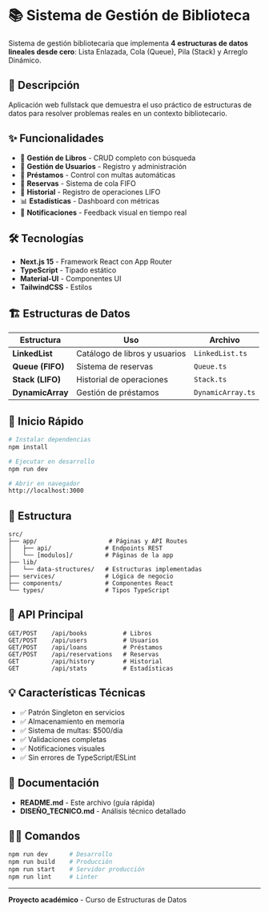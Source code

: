 # 📚 Sistema de Gestión de Biblioteca

Sistema de gestión bibliotecaria que implementa **4 estructuras de datos lineales desde cero**: Lista Enlazada, Cola (Queue), Pila (Stack) y Arreglo Dinámico.

## 🎯 Descripción

Aplicación web fullstack que demuestra el uso práctico de estructuras de datos para resolver problemas reales en un contexto bibliotecario.

## ✨ Funcionalidades

- 📖 **Gestión de Libros** - CRUD completo con búsqueda
- 👥 **Gestión de Usuarios** - Registro y administración
- 🔄 **Préstamos** - Control con multas automáticas
- 🔖 **Reservas** - Sistema de cola FIFO
- 📜 **Historial** - Registro de operaciones LIFO
- 📊 **Estadísticas** - Dashboard con métricas
- 🔔 **Notificaciones** - Feedback visual en tiempo real

## 🛠️ Tecnologías

- **Next.js 15** - Framework React con App Router
- **TypeScript** - Tipado estático
- **Material-UI** - Componentes UI
- **TailwindCSS** - Estilos

## 🏗️ Estructuras de Datos

| Estructura | Uso | Archivo |
|------------|-----|---------|
| **LinkedList** | Catálogo de libros y usuarios | `LinkedList.ts` |
| **Queue (FIFO)** | Sistema de reservas | `Queue.ts` |
| **Stack (LIFO)** | Historial de operaciones | `Stack.ts` |
| **DynamicArray** | Gestión de préstamos | `DynamicArray.ts` |

## 🚀 Inicio Rápido

```bash
# Instalar dependencias
npm install

# Ejecutar en desarrollo
npm run dev

# Abrir en navegador
http://localhost:3000
```

## 📁 Estructura

```
src/
├── app/                    # Páginas y API Routes
│   ├── api/               # Endpoints REST
│   └── [modulos]/         # Páginas de la app
├── lib/
│   └── data-structures/   # Estructuras implementadas
├── services/              # Lógica de negocio
├── components/            # Componentes React
└── types/                 # Tipos TypeScript
```

## 🔌 API Principal

```
GET/POST    /api/books          # Libros
GET/POST    /api/users          # Usuarios
GET/POST    /api/loans          # Préstamos
GET/POST    /api/reservations   # Reservas
GET         /api/history        # Historial
GET         /api/stats          # Estadísticas
```

## 💡 Características Técnicas

- ✅ Patrón Singleton en servicios
- ✅ Almacenamiento en memoria
- ✅ Sistema de multas: $500/día
- ✅ Validaciones completas
- ✅ Notificaciones visuales
- ✅ Sin errores de TypeScript/ESLint

## 📄 Documentación

- **README.md** - Este archivo (guía rápida)
- **DISEÑO_TECNICO.md** - Análisis técnico detallado

## 👨‍💻 Comandos

```bash
npm run dev      # Desarrollo
npm run build    # Producción
npm run start    # Servidor producción
npm run lint     # Linter
```

---

**Proyecto académico** - Curso de Estructuras de Datos

